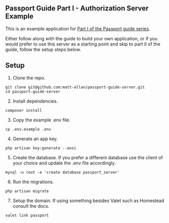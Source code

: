 ## Passport Guide Part I - Authorization Server Example

This is an example application for [Part I of the Passport guide series](https://mattallan.me/posts/passport-guide-auth-server/).

Either follow along with the guide to build your own application, or if you would prefer to use this server as a starting point and skip to part II of the guide, follow the setup steps below.

## Setup

1. Clone the repo.

```
git clone git@github.com:matt-allan/passport-guide-server.git
cd passport-guide-server
```

2. Install dependencies.

```
composer install
```

3. Copy the example .env file.

```
cp .env.example .env
```

4. Generate an app key.

```
php artisan key:generate --ansi
```

5. Create the database. If you prefer a different database use the client of your choice and update the .env file accordingly.

```
mysql -u root -e 'create database passport_server'
```

6. Run the migrations.

```
php artisan migrate
```

7. Setup the domain. If using something besides Valet such as Homestead consult the docs.

```
valet link passport
```